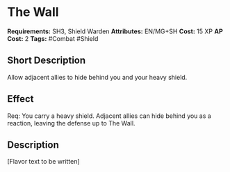 # The Wall

**Requirements:** SH3, Shield Warden
**Attributes:** EN/MG+SH
**Cost:** 15 XP
**AP Cost:** 2
**Tags:** #Combat #Shield

## Short Description
Allow adjacent allies to hide behind you and your heavy shield.

## Effect
Req: You carry a heavy shield. Adjacent allies can hide behind you as a reaction, leaving the defense up to The Wall.

## Description
[Flavor text to be written]